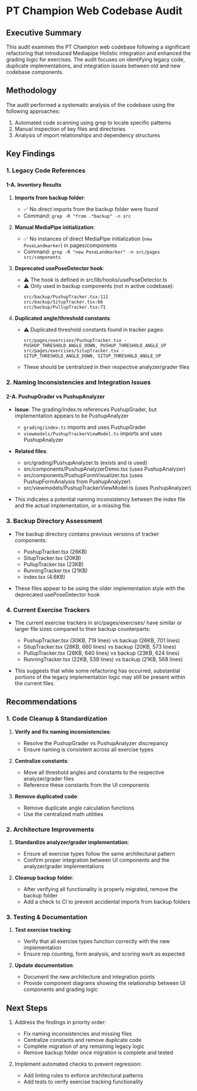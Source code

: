 # PT Champion Web Codebase Audit

## Executive Summary

This audit examines the PT Champion web codebase following a significant refactoring that introduced Mediapipe Holistic integration and enhanced the grading logic for exercises. The audit focuses on identifying legacy code, duplicate implementations, and integration issues between old and new codebase components.

## Methodology

The audit performed a systematic analysis of the codebase using the following approaches:
1. Automated code scanning using grep to locate specific patterns
2. Manual inspection of key files and directories
3. Analysis of import relationships and dependency structures

## Key Findings

### 1. Legacy Code References

#### 1-A. Inventory Results

1. **Imports from backup folder**:
   - ✅ No direct imports from the backup folder were found
   - Command: `grep -R "from .*backup" -n src`

2. **Manual MediaPipe initialization**:
   - ✅ No instances of direct MediaPipe initialization (`new PoseLandmarker`) in pages/components
   - Command: `grep -R "new PoseLandmarker" -n src/pages src/components`

3. **Deprecated usePoseDetector hook**:
   - ⚠️ The hook is defined in src/lib/hooks/usePoseDetector.ts
   - ⚠️ Only used in backup components (not in active codebase):
     ```
     src/backup/PushupTracker.tsx:111
     src/backup/SitupTracker.tsx:66
     src/backup/PullupTracker.tsx:71
     ```

4. **Duplicated angle/threshold constants**:
   - ⚠️ Duplicated threshold constants found in tracker pages:
     ```
     src/pages/exercises/PushupTracker.tsx - PUSHUP_THRESHOLD_ANGLE_DOWN, PUSHUP_THRESHOLD_ANGLE_UP
     src/pages/exercises/SitupTracker.tsx - SITUP_THRESHOLD_ANGLE_DOWN, SITUP_THRESHOLD_ANGLE_UP
     ```
   - These should be centralized in their respective analyzer/grader files

### 2. Naming Inconsistencies and Integration Issues

#### 2-A. PushupGrader vs PushupAnalyzer

- **Issue**: The grading/index.ts references PushupGrader, but implementation appears to be PushupAnalyzer
  - `grading/index.ts` imports and uses PushupGrader
  - `viewmodels/PushupTrackerViewModel.ts` imports and uses PushupAnalyzer

- **Related files**:
  - src/grading/PushupAnalyzer.ts (exists and is used)
  - src/components/PushupAnalyzerDemo.tsx (uses PushupAnalyzer)
  - src/components/PushupFormVisualizer.tsx (uses PushupFormAnalysis from PushupAnalyzer)
  - src/viewmodels/PushupTrackerViewModel.ts (uses PushupAnalyzer)

- This indicates a potential naming inconsistency between the index file and the actual implementation, or a missing file.

### 3. Backup Directory Assessment

- The backup directory contains previous versions of tracker components:
  - PushupTracker.tsx (26KB)
  - SitupTracker.tsx (20KB)
  - PullupTracker.tsx (23KB)
  - RunningTracker.tsx (21KB)
  - index.tsx (4.6KB)

- These files appear to be using the older implementation style with the deprecated usePoseDetector hook

### 4. Current Exercise Trackers

- The current exercise trackers in src/pages/exercises/ have similar or larger file sizes compared to their backup counterparts:
  - PushupTracker.tsx (30KB, 719 lines) vs backup (26KB, 701 lines)
  - SitupTracker.tsx (28KB, 660 lines) vs backup (20KB, 573 lines)
  - PullupTracker.tsx (28KB, 640 lines) vs backup (23KB, 624 lines)
  - RunningTracker.tsx (22KB, 539 lines) vs backup (21KB, 568 lines)

- This suggests that while some refactoring has occurred, substantial portions of the legacy implementation logic may still be present within the current files.

## Recommendations

### 1. Code Cleanup & Standardization

1. **Verify and fix naming inconsistencies**:
   - Resolve the PushupGrader vs PushupAnalyzer discrepancy
   - Ensure naming is consistent across all exercise types

2. **Centralize constants**:
   - Move all threshold angles and constants to the respective analyzer/grader files
   - Reference these constants from the UI components

3. **Remove duplicated code**:
   - Remove duplicate angle calculation functions
   - Use the centralized math utilities

### 2. Architecture Improvements

1. **Standardize analyzer/grader implementation**:
   - Ensure all exercise types follow the same architectural pattern
   - Confirm proper integration between UI components and the analyzer/grader implementations

2. **Cleanup backup folder**:
   - After verifying all functionality is properly migrated, remove the backup folder
   - Add a check to CI to prevent accidental imports from backup folders

### 3. Testing & Documentation

1. **Test exercise tracking**:
   - Verify that all exercise types function correctly with the new implementation
   - Ensure rep counting, form analysis, and scoring work as expected

2. **Update documentation**:
   - Document the new architecture and integration points
   - Provide component diagrams showing the relationship between UI components and grading logic

## Next Steps

1. Address the findings in priority order:
   - Fix naming inconsistencies and missing files
   - Centralize constants and remove duplicate code
   - Complete migration of any remaining legacy logic
   - Remove backup folder once migration is complete and tested

2. Implement automated checks to prevent regression:
   - Add linting rules to enforce architectural patterns
   - Add tests to verify exercise tracking functionality 